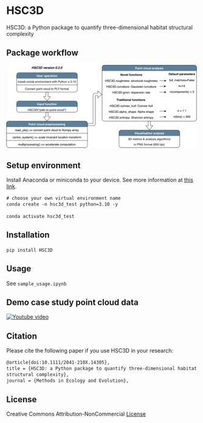 # HSC3D

HSC3D: a Python package to quantify three-dimensional habitat structural complexity

## Package workflow
![Package workflow](hsc3d-flowchart.png)


## Setup environment

Install Anaconda or miniconda to your device. See more information at [this link](https://docs.conda.io/projects/conda/en/latest/user-guide/install/download.html).

```
# choose your own virtual environment name
conda create -n hsc3d_test python=3.10 -y

conda activate hsc3d_test
```

## Installation

``pip install HSC3D``

## Usage

See ``sample_usage.ipynb``

## Demo case study point cloud data
[![Youtube video](http://img.youtube.com/vi/ZSOoDtyBH94/0.jpg)](http://www.youtube.com/watch?v=ZSOoDtyBH94)

## Citation
Please cite the following paper if you use HSC3D in your research:

```
@article{doi:10.1111/2041-210X.14305},
title = {HSC3D: a Python package to quantify three-dimensional habitat structural complexity},
journal = {Methods in Ecology and Evolution},
```

## License
Creative Commons Attribution-NonCommercial [License](https://creativecommons.org/licenses/by-nc/4.0/)
